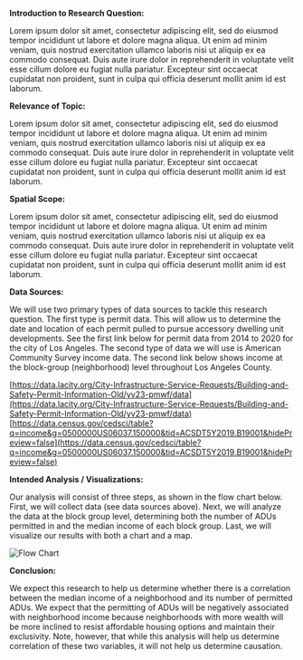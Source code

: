 **Introduction to Research Question:**

Lorem ipsum dolor sit amet, consectetur adipiscing elit, sed do eiusmod tempor incididunt ut labore et dolore magna aliqua. Ut enim ad minim veniam, quis nostrud exercitation ullamco laboris nisi ut aliquip ex ea commodo consequat. Duis aute irure dolor in reprehenderit in voluptate velit esse cillum dolore eu fugiat nulla pariatur. Excepteur sint occaecat cupidatat non proident, sunt in culpa qui officia deserunt mollit anim id est laborum.

**Relevance of Topic:**

Lorem ipsum dolor sit amet, consectetur adipiscing elit, sed do eiusmod tempor incididunt ut labore et dolore magna aliqua. Ut enim ad minim veniam, quis nostrud exercitation ullamco laboris nisi ut aliquip ex ea commodo consequat. Duis aute irure dolor in reprehenderit in voluptate velit esse cillum dolore eu fugiat nulla pariatur. Excepteur sint occaecat cupidatat non proident, sunt in culpa qui officia deserunt mollit anim id est laborum.

**Spatial Scope:**

Lorem ipsum dolor sit amet, consectetur adipiscing elit, sed do eiusmod tempor incididunt ut labore et dolore magna aliqua. Ut enim ad minim veniam, quis nostrud exercitation ullamco laboris nisi ut aliquip ex ea commodo consequat. Duis aute irure dolor in reprehenderit in voluptate velit esse cillum dolore eu fugiat nulla pariatur. Excepteur sint occaecat cupidatat non proident, sunt in culpa qui officia deserunt mollit anim id est laborum.

**Data Sources:**

We will use two primary types of data sources to tackle this research question. The first type is permit data. This will allow us to determine the date and location of each permit pulled to pursue accessory dwelling unit developments. See the first link below for permit data from 2014 to 2020 for the city of Los Angeles. The second type of data we will use is American Community Survey income data. The second link below shows income at the block-group (neighborhood) level throughout Los Angeles County.

[https://data.lacity.org/City-Infrastructure-Service-Requests/Building-and-Safety-Permit-Information-Old/yv23-pmwf/data](https://data.lacity.org/City-Infrastructure-Service-Requests/Building-and-Safety-Permit-Information-Old/yv23-pmwf/data)
[https://data.census.gov/cedsci/table?q=income&g=0500000US06037.150000&tid=ACSDT5Y2019.B19001&hidePreview=false](https://data.census.gov/cedsci/table?q=income&g=0500000US06037.150000&tid=ACSDT5Y2019.B19001&hidePreview=false)

**Intended Analysis / Visualizations:**

Our analysis will consist of three steps, as shown in the flow chart below. First, we will collect data (see data sources above). Next, we will analyze the data at the block group level, determining both the number of ADUs permitted in and the median income of each block group. Last, we will visualize our results with both a chart and a map.

![Flow Chart](https://i.imgur.com/xVgojPm.jpg)

**Conclusion:**

We expect this research to help us determine whether there is a correlation between the median income of a neighborhood and its number of permitted ADUs. We expect that the permitting of ADUs will be negatively associated with neighborhood income because neighborhoods with more wealth will be more inclined to resist affordable housing options and maintain their exclusivity. Note, however, that while this analysis will help us determine correlation of these two variables, it will not help us determine causation.

